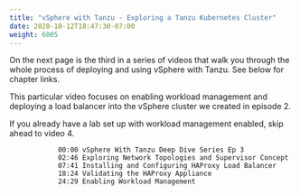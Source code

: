 ```yaml
---
title: "vSphere with Tanzu - Exploring a Tanzu Kubernetes Cluster"
date: 2020-10-12T18:47:30-07:00
weight: 6005
---
```

On the next page is the third in a series of videos that walk you through the whole process of deploying and using vSphere with Tanzu. See below for chapter links. 

This particular video focuses on enabling workload management and deploying a load balancer into the vSphere cluster we created in episode 2. 

If you already have a lab set up with workload management enabled, skip ahead to video 4. 

                00:00​ vSphere With Tanzu Deep Dive Series Ep 3 
                02:46​ Exploring Network Topologies and Supervisor Concept 
                07:41​ Installing and Configuring HAProxy Load Balancer 
                18:24​ Validating the HAProxy Appliance 
                24:29​ Enabling Workload Management 